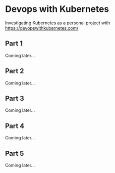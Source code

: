 # Devops with Kubernetes

Investigating Kubernetes as a personal project with https://devopswithkubernetes.com/

## Part 1
Coming later...

## Part 2
Coming later...

## Part 3
Coming later...

## Part 4
Coming later...

## Part 5
Coming later...
